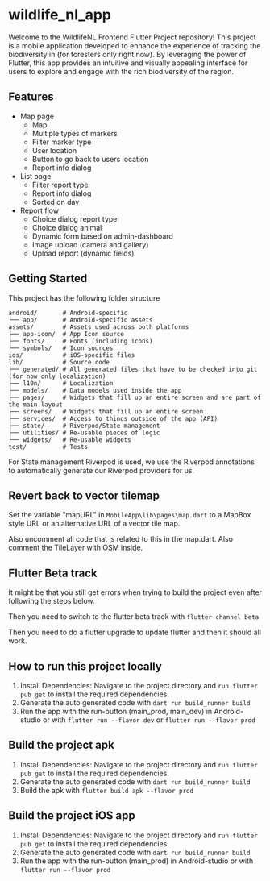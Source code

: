 # wildlife_nl_app

Welcome to the WildlifeNL Frontend Flutter Project repository! This project is a mobile application developed to enhance the experience of tracking the biodiversity in (for foresters only right now). By leveraging the power of Flutter, this app provides an intuitive and visually appealing interface for users to explore and engage with the rich biodiversity of the region.

## Features
- Map page
    - Map
    - Multiple types of markers
    - Filter marker type
    - User location
    - Button to go back to users location
    - Report info dialog
- List page
    - Filter report type
    - Report info dialog
    - Sorted on day
- Report flow
    - Choice dialog report type
    - Choice dialog animal
    - Dynamic form based on admin-dashboard
    - Image upload (camera and gallery)
    - Upload report (dynamic fields)

## Getting Started

This project has the following folder structure

```
android/       # Android-specific
└── app/       # Android-specific assets
assets/        # Assets used across both platforms
├── app-icon/  # App Icon source
├── fonts/     # Fonts (including icons)
└── symbols/   # Icon sources
ios/           # iOS-specific files
lib/           # Source code
├── generated/ # All generated files that have to be checked into git (for now only localization)
├── l10n/      # Localization
├── models/    # Data models used inside the app
├── pages/     # Widgets that fill up an entire screen and are part of the main layout
├── screens/   # Widgets that fill up an entire screen
├── services/  # Access to things outside of the app (API)
├── state/     # Riverpod/State management
├── utilities/ # Re-usable pieces of logic
└── widgets/   # Re-usable widgets
test/          # Tests
```

For State management Riverpod is used, we use the Riverpod annotations to automatically generate our Riverpod providers for us.

## Revert back to vector tilemap

Set the variable "mapURL" in ``MobileApp\lib\pages\map.dart``  to a MapBox style URL or an alternative URL of a vector tile map.

Also uncomment all code that is related to this in the map.dart. Also comment the TileLayer with OSM inside.

## Flutter Beta track

It might be that you still get errors when trying to build the project even after following the steps below.

Then you need to switch to the flutter beta track with ``flutter channel beta``

Then you need to do a flutter upgrade to update flutter and then it should all work.

## How to run this project locally

1. Install Dependencies:
Navigate to the project directory and ``run flutter pub get`` to install the required dependencies.
2. Generate the auto generated code with ``dart run build_runner build``
3. Run the app with the run-button (main_prod, main_dev)  in Android-studio or with ``flutter run --flavor dev`` or ``flutter run --flavor prod``

## Build the project apk

1. Install Dependencies:
   Navigate to the project directory and ``run flutter pub get`` to install the required dependencies.
2. Generate the auto generated code with ``dart run build_runner build``
3. Build the apk with ``flutter build apk --flavor prod``

## Build the project iOS app

1. Install Dependencies:
   Navigate to the project directory and ``run flutter pub get`` to install the required dependencies.
2. Generate the auto generated code with ``dart run build_runner build``
3. Run the app with the run-button (main_prod) in Android-studio or with ``flutter run --flavor prod``